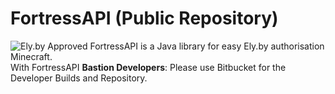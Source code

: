 # FortressAPI (Public Repository)
![Ely.by Approved](https://img.shields.io/badge/Ely.by-Approved-Green)
FortressAPI is a Java library for easy Ely.by authorisation Minecraft.  
With FortressAPI
**Bastion Developers**: Please use Bitbucket for the Developer Builds and Repository.  
